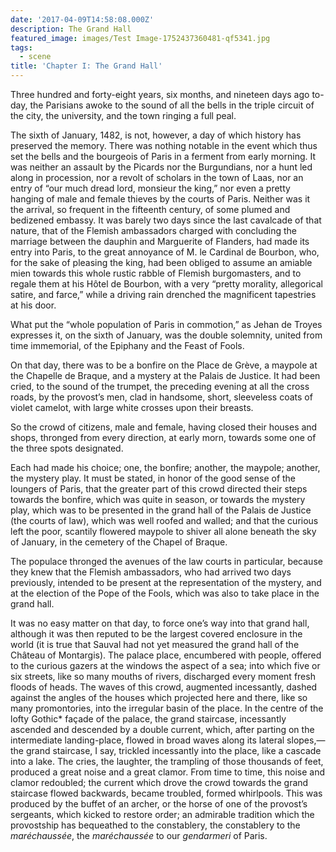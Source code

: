 ```yaml
---
date: '2017-04-09T14:58:08.000Z'
description: The Grand Hall
featured_image: images/Test Image-1752437360481-qf5341.jpg
tags:
  - scene
title: 'Chapter I: The Grand Hall'
---
```

Three hundred and forty-eight years, six months, and nineteen days ago to-day, the Parisians awoke to the sound of all the bells in the triple circuit of the city, the university, and the town ringing a full peal.

The sixth of January, 1482, is not, however, a day of which history has preserved the memory. There was nothing notable in the event which thus set the bells and the bourgeois of Paris in a ferment from early morning. It was neither an assault by the Picards nor the Burgundians, nor a hunt led along in procession, nor a revolt of scholars in the town of Laas, nor an entry of “our much dread lord, monsieur the king,” nor even a pretty hanging of male and female thieves by the courts of Paris. Neither was it the arrival, so frequent in the fifteenth century, of some plumed and bedizened embassy. It was barely two days since the last cavalcade of that nature, that of the Flemish ambassadors charged with concluding the marriage between the dauphin and Marguerite of Flanders, had made its entry into Paris, to the great annoyance of M. le Cardinal de Bourbon, who, for the sake of pleasing the king, had been obliged to assume an amiable mien towards this whole rustic rabble of Flemish burgomasters, and to regale them at his Hôtel de Bourbon, with a very “pretty morality, allegorical satire, and farce,” while a driving rain drenched the magnificent tapestries at his door.

What put the “whole population of Paris in commotion,” as Jehan de Troyes expresses it, on the sixth of January, was the double solemnity, united from time immemorial, of the Epiphany and the Feast of Fools.

On that day, there was to be a bonfire on the Place de Grève, a maypole at the Chapelle de Braque, and a mystery at the Palais de Justice. It had been cried, to the sound of the trumpet, the preceding evening at all the cross roads, by the provost’s men, clad in handsome, short, sleeveless coats of violet camelot, with large white crosses upon their breasts.

So the crowd of citizens, male and female, having closed their houses and shops, thronged from every direction, at early morn, towards some one of the three spots designated.

Each had made his choice; one, the bonfire; another, the maypole; another, the mystery play. It must be stated, in honor of the good sense of the loungers of Paris, that the greater part of this crowd directed their steps towards the bonfire, which was quite in season, or towards the mystery play, which was to be presented in the grand hall of the Palais de Justice (the courts of law), which was well roofed and walled; and that the curious left the poor, scantily flowered maypole to shiver all alone beneath the sky of January, in the cemetery of the Chapel of Braque.

The populace thronged the avenues of the law courts in particular, because they knew that the Flemish ambassadors, who had arrived two days previously, intended to be present at the representation of the mystery, and at the election of the Pope of the Fools, which was also to take place in the grand hall.

It was no easy matter on that day, to force one’s way into that grand hall, although it was then reputed to be the largest covered enclosure in the world (it is true that Sauval had not yet measured the grand hall of the Château of Montargis). The palace place, encumbered with people, offered to the curious gazers at the windows the aspect of a sea; into which five or six streets, like so many mouths of rivers, discharged every moment fresh floods of heads. The waves of this crowd, augmented incessantly, dashed against the angles of the houses which projected here and there, like so many promontories, into the irregular basin of the place. In the centre of the lofty Gothic* façade of the palace, the grand staircase, incessantly ascended and descended by a double current, which, after parting on the intermediate landing-place, flowed in broad waves along its lateral slopes,—the grand staircase, I say, trickled incessantly into the place, like a cascade into a lake. The cries, the laughter, the trampling of those thousands of feet, produced a great noise and a great clamor. From time to time, this noise and clamor redoubled; the current which drove the crowd towards the grand staircase flowed backwards, became troubled, formed whirlpools. This was produced by the buffet of an archer, or the horse of one of the provost’s sergeants, which kicked to restore order; an admirable tradition which the provostship has bequeathed to the constablery, the constablery to the *maréchaussée*, the *maréchaussée* to our *gendarmeri* of Paris.

